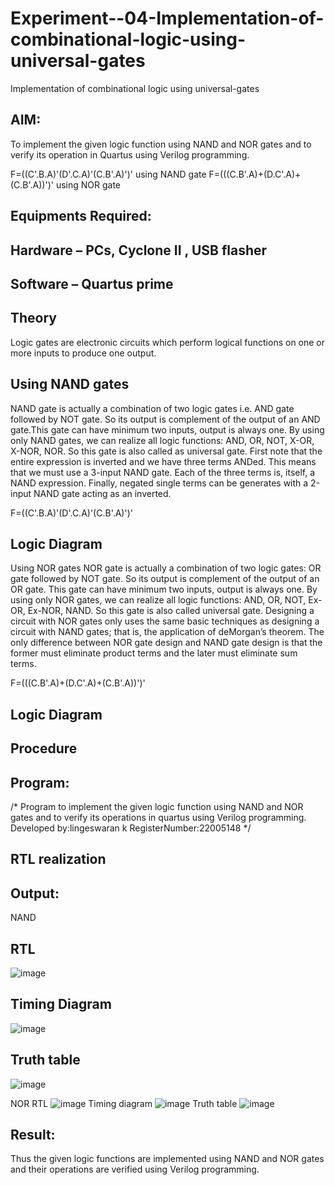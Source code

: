# Experiment--04-Implementation-of-combinational-logic-using-universal-gates
Implementation of combinational logic using universal-gates
 
## AIM:
To implement the given logic function using NAND and NOR gates and to verify its operation in Quartus using Verilog programming.

F=((C'.B.A)'(D'.C.A)'(C.B'.A)')' using NAND gate
F=(((C.B'.A)+(D.C'.A)+(C.B'.A))')' using NOR gate
## Equipments Required:
## Hardware – PCs, Cyclone II , USB flasher
## Software – Quartus prime


## Theory
Logic gates are electronic circuits which perform logical functions on one or more inputs to produce one output. 

## Using NAND gates
NAND gate is actually a combination of two logic gates i.e. AND gate followed by NOT gate. So its output is complement of the output of an AND gate.This gate can have minimum two inputs, output is always one. By using only NAND gates, we can realize all logic functions: AND, OR, NOT, X-OR, X-NOR, NOR. So this gate is also called as universal gate. First note that the entire expression is inverted and we have three terms ANDed. This means that we must use a 3-input NAND gate. Each of the three terms is, itself, a NAND expression. Finally, negated single terms can be generates with a 2-input NAND gate acting as an inverted.

F=((C'.B.A)'(D'.C.A)'(C.B'.A)')'

## Logic Diagram

Using NOR gates
NOR gate is actually a combination of two logic gates: OR gate followed by NOT gate. So its output is complement of the output of an OR gate. This gate can have minimum two inputs, output is always one. By using only NOR gates, we can realize all logic functions: AND, OR, NOT, Ex-OR, Ex-NOR, NAND. So this gate is also called universal gate. Designing a circuit with NOR gates only uses the same basic techniques as designing a circuit with NAND gates; that is, the application of deMorgan’s theorem. The only difference between NOR gate design and NAND gate design is that the former must eliminate product terms and the later must eliminate sum terms.

F=(((C.B'.A)+(D.C'.A)+(C.B'.A))')'

## Logic Diagram
## Procedure
## Program:
/*
Program to implement the given logic function using NAND and NOR gates and to verify its operations in quartus using Verilog programming.
Developed by:lingeswaran k
RegisterNumber:22005148
*/
## RTL realization

## Output:
NAND
## RTL
![image](https://user-images.githubusercontent.com/119103865/213094591-e5db02b5-8f70-4ad8-94f7-4e90d80c338f.png)

## Timing Diagram
![image](https://user-images.githubusercontent.com/119103865/213094618-e240f4e9-cd51-4b3b-8a6c-14c6f210422d.png)

## Truth table
![image](https://user-images.githubusercontent.com/119103865/213094778-1315b5b9-7769-4abe-b7a5-9bbf8d76d2ab.png)

NOR
RTL
![image](https://user-images.githubusercontent.com/119103865/213094866-088a0d90-7745-4320-b6f0-92de9f9c663a.png)
Timing diagram
![image](https://user-images.githubusercontent.com/119103865/213094936-5019b34d-af59-4a8a-9ba2-e60b1162d268.png)
Truth table
![image](https://user-images.githubusercontent.com/119103865/213094972-30d485e7-f15a-45a4-90d0-e242e8a284fc.png)

## Result:
Thus the given logic functions are implemented using NAND and NOR gates and their operations are verified using Verilog programming.
